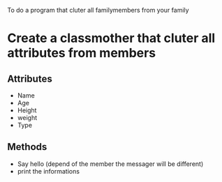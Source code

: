 To do a program that cluter all familymembers from your family

# Create a classmother that cluter all attributes from members

## Attributes
- Name
- Age
- Height
- weight
- Type

## Methods
- Say hello (depend of the member the messager will be different)
- print the informations
